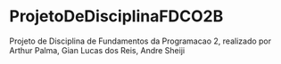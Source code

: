 # ProjetoDeDisciplinaFDCO2B
Projeto de Disciplina de Fundamentos da Programacao 2, realizado por Arthur Palma, Gian Lucas dos Reis, Andre Sheiji
